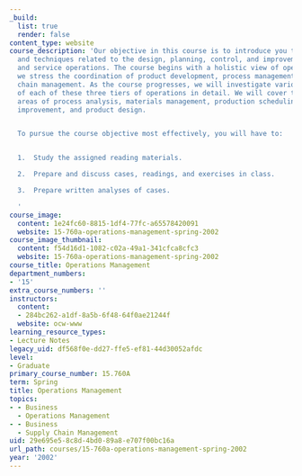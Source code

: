 ```yaml
---
_build:
  list: true
  render: false
content_type: website
course_description: 'Our objective in this course is to introduce you to concepts
  and techniques related to the design, planning, control, and improvement of manufacturing
  and service operations. The course begins with a holistic view of operations, where
  we stress the coordination of product development, process management, and supply
  chain management. As the course progresses, we will investigate various aspects
  of each of these three tiers of operations in detail. We will cover topics in the
  areas of process analysis, materials management, production scheduling, quality
  improvement, and product design.


  To pursue the course objective most effectively, you will have to:


  1.  Study the assigned reading materials.

  2.  Prepare and discuss cases, readings, and exercises in class.

  3.  Prepare written analyses of cases.

  '
course_image:
  content: 1e24fc60-8815-1df4-77fc-a65578420091
  website: 15-760a-operations-management-spring-2002
course_image_thumbnail:
  content: f54d16d1-1082-c02a-49a1-341cfca8cfc3
  website: 15-760a-operations-management-spring-2002
course_title: Operations Management
department_numbers:
- '15'
extra_course_numbers: ''
instructors:
  content:
  - 284bc262-a1df-8a5b-6f48-64f0ae21244f
  website: ocw-www
learning_resource_types:
- Lecture Notes
legacy_uid: df568f0e-dd27-ffe5-ef81-44d30052afdc
level:
- Graduate
primary_course_number: 15.760A
term: Spring
title: Operations Management
topics:
- - Business
  - Operations Management
- - Business
  - Supply Chain Management
uid: 29e695e5-8c8d-4bd0-89a8-e707f00bc16a
url_path: courses/15-760a-operations-management-spring-2002
year: '2002'
---
```

